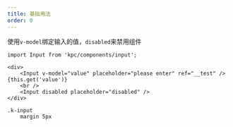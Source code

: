 ```yaml
---
title: 基础用法
order: 0
---
```


使用`v-model`绑定输入的值，`disabled`来禁用组件

```vdt
import Input from 'kpc/components/input';

<div>
    <Input v-model="value" placeholder="please enter" ref="__test" /> {this.get('value')}
    <br />
    <Input disabled placeholder="disabled" />
</div>
```

```styl
.k-input
    margin 5px
```
